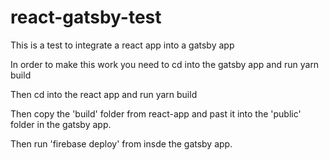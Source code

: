 # react-gatsby-test

This is a test to integrate a react app into a gatsby app

In order to make this work you need to cd into the gatsby app and run yarn build

Then cd into the react app and run yarn build

Then copy the 'build' folder from react-app and past it into the 'public' folder in the gatsby app.

Then run 'firebase deploy' from insde the gatsby app.
